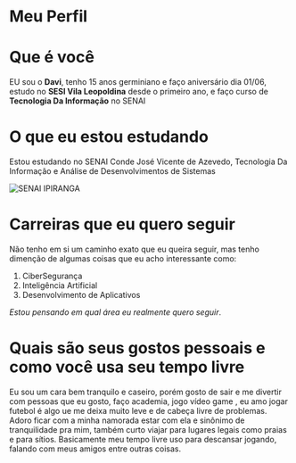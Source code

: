 # Meu Perfil

# Que é você 
EU sou o **Davi**, tenho 15 anos germiniano e faço aniversário dia 01/06, estudo no __SESI Vila Leopoldina__ desde o primeiro ano, e faço curso de __Tecnologia Da Informação__ no SENAI

# O que eu estou estudando
Estou estudando no SENAI Conde José Vicente de Azevedo, Tecnologia Da Informação e Análise de Desenvolvimentos de Sistemas

![SENAI IPIRANGA](https://omecanico.com.br/wp-content/uploads/2015/09/177101.jpg)

# Carreiras que eu quero seguir
Não tenho em si um caminho exato que eu queira seguir, mas tenho dimenção de algumas coisas que eu acho interessante como:
1. CiberSegurança
2. Inteligência Artificial
3. Desenvolvimento de Aplicativos

_Estou pensando em qual área eu realmente quero seguir_.

# Quais são seus gostos pessoais e como você usa seu tempo livre
Eu sou um cara bem tranquilo e caseiro, porém gosto de sair e me divertir com pessoas que eu gosto, faço academia, jogo vídeo game , eu amo jogar futebol é algo ue me deixa muito leve e de cabeça livre de problemas. Adoro ficar com a minha namorada estar com ela e sinônimo de tranquilidade pra mim, também curto viajar para lugares legais como praias e para sítios. Basicamente meu tempo livre uso para descansar jogando, falando com meus amigos entre outras coisas.

